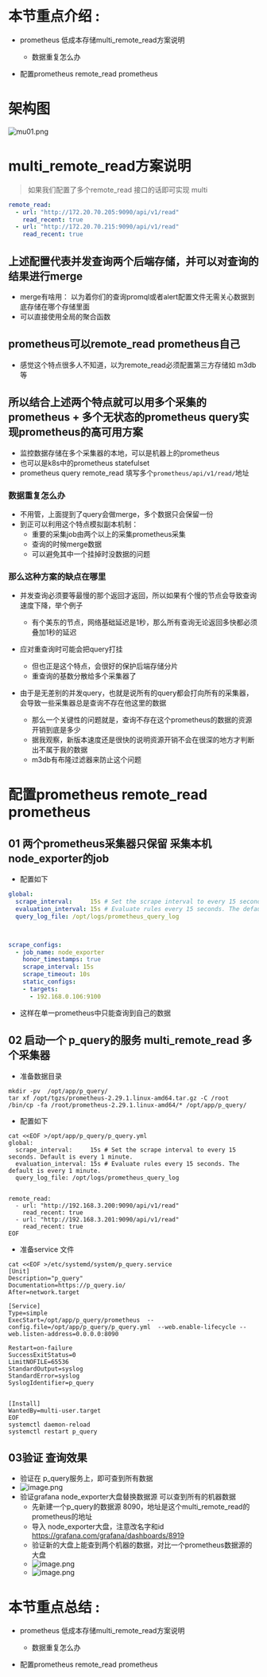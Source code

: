 # 本节重点介绍 :

- prometheus 低成本存储multi_remote_read方案说明

  - 数据重复怎么办
- 配置prometheus remote_read prometheus

# 架构图

![mu01.png](https://fynotefile.oss-cn-zhangjiakou.aliyuncs.com/fynote/908/1630743019000/63cfccd7bc4c470e9792e7f706cb4f15.png)

# multi_remote_read方案说明

> 如果我们配置了多个remote_read 接口的话即可实现 multi

```yaml
remote_read:
  - url: "http://172.20.70.205:9090/api/v1/read"
    read_recent: true
  - url: "http://172.20.70.215:9090/api/v1/read"
    read_recent: true

```

## 上述配置代表并发查询两个后端存储，并可以对查询的结果进行merge

- merge有啥用： 以为着你们的查询promql或者alert配置文件无需关心数据到底存储在哪个存储里面
- 可以直接使用全局的聚合函数

## prometheus可以remote_read prometheus自己

- 感觉这个特点很多人不知道，以为remote_read必须配置第三方存储如 m3db等

## 所以结合上述两个特点就可以用多个采集的prometheus + 多个无状态的prometheus query实现prometheus的高可用方案

- 监控数据存储在多个采集器的本地，可以是机器上的prometheus
- 也可以是k8s中的prometheus statefulset
- prometheus query remote_read 填写多个`prometheus/api/v1/read/`地址

### 数据重复怎么办

- 不用管，上面提到了query会做merge，多个数据只会保留一份
- 到正可以利用这个特点模拟副本机制：
  - 重要的采集job由两个以上的采集prometheus采集
  - 查询的时候merge数据
  - 可以避免其中一个挂掉时没数据的问题

### 那么这种方案的缺点在哪里

- 并发查询必须要等最慢的那个返回才返回，所以如果有个慢的节点会导致查询速度下降，举个例子

  - 有个美东的节点，网络基础延迟是1秒，那么所有查询无论返回多快都必须叠加1秒的延迟
- 应对重查询时可能会把query打挂

  - 但也正是这个特点，会很好的保护后端存储分片
  - 重查询的基数分散给多个采集器了
- 由于是无差别的并发query，也就是说所有的query都会打向所有的采集器，会导致一些采集器总是查询不存在他这里的数据

  - 那么一个关键性的问题就是，查询不存在这个prometheus的数据的资源开销到底是多少
  - 据我观察，新版本速度还是很快的说明资源开销不会在很深的地方才判断出不属于我的数据
  - m3db有布隆过滤器来防止这个问题

# 配置prometheus remote_read prometheus

## 01 两个prometheus采集器只保留 采集本机node_exporter的job

- 配置如下

```yaml
global:
  scrape_interval:     15s # Set the scrape interval to every 15 seconds. Default is every 1 minute.
  evaluation_interval: 15s # Evaluate rules every 15 seconds. The default is every 1 minute.
  query_log_file: /opt/logs/prometheus_query_log



scrape_configs:
  - job_name: node_exporter
    honor_timestamps: true
    scrape_interval: 15s
    scrape_timeout: 10s
    static_configs:
    - targets:
      - 192.168.0.106:9100
```

- 这样在单一prometheus中只能查询到自己的数据

## 02 启动一个 p_query的服务 multi_remote_read 多个采集器

- 准备数据目录

```shell
mkdir -pv  /opt/app/p_query/
tar xf /opt/tgzs/prometheus-2.29.1.linux-amd64.tar.gz -C /root
/bin/cp -fa /root/prometheus-2.29.1.linux-amd64/* /opt/app/p_query/

```

- 配置如下

```shell
cat <<EOF >/opt/app/p_query/p_query.yml
global:
  scrape_interval:     15s # Set the scrape interval to every 15 seconds. Default is every 1 minute.
  evaluation_interval: 15s # Evaluate rules every 15 seconds. The default is every 1 minute.
  query_log_file: /opt/logs/prometheus_query_log


remote_read:
  - url: "http://192.168.3.200:9090/api/v1/read"
    read_recent: true
  - url: "http://192.168.3.201:9090/api/v1/read"
    read_recent: true
EOF
```

- 准备service 文件

```shell
cat <<EOF >/etc/systemd/system/p_query.service 
[Unit]
Description="p_query"
Documentation=https://p_query.io/
After=network.target

[Service]
Type=simple
ExecStart=/opt/app/p_query/prometheus  --config.file=/opt/app/p_query/p_query.yml  --web.enable-lifecycle --web.listen-address=0.0.0.0:8090

Restart=on-failure
SuccessExitStatus=0
LimitNOFILE=65536
StandardOutput=syslog
StandardError=syslog
SyslogIdentifier=p_query


[Install]
WantedBy=multi-user.target
EOF
systemctl daemon-reload
systemctl restart p_query
```

## 03验证 查询效果

- 验证在 p_query服务上，即可查到所有数据
- ![image.png](https://fynotefile.oss-cn-zhangjiakou.aliyuncs.com/fynote/908/1630743019000/2c283edcec9f4354934d6807918f9269.png)
- 验证grafana node_exporter大盘替换数据源 可以查到所有的机器数据
  - 先新建一个p_query的数据源 8090，地址是这个multi_remote_read的prometheus的地址
  - 导入 node_exporter大盘，注意改名字和id https://grafana.com/grafana/dashboards/8919
  - 验证新的大盘上能查到两个机器的数据，对比一个prometheus数据源的大盘
  - ![image.png](https://fynotefile.oss-cn-zhangjiakou.aliyuncs.com/fynote/908/1630743019000/559a728201eb4144b3cb275f652a3737.png)
  - ![image.png](https://fynotefile.oss-cn-zhangjiakou.aliyuncs.com/fynote/908/1630743019000/98e515c9ef30487dbac586ebc390ca90.png)

# 本节重点总结 :

- prometheus 低成本存储multi_remote_read方案说明

  - 数据重复怎么办
- 配置prometheus remote_read prometheus